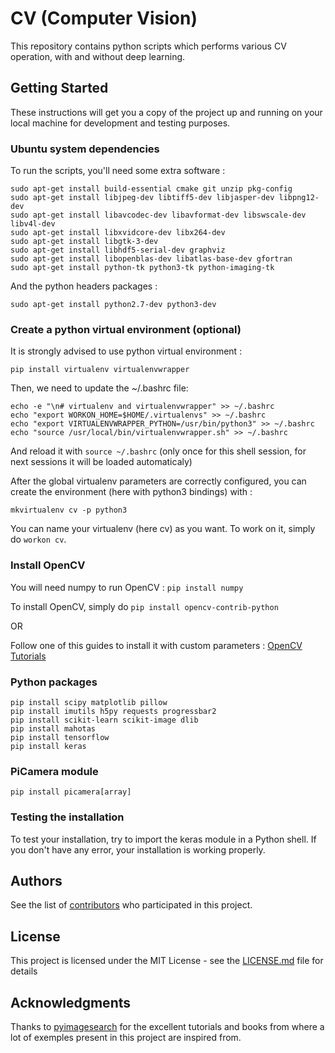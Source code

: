 # CV (Computer Vision)

This repository contains python scripts which performs various CV operation, with and without deep learning.

## Getting Started

These instructions will get you a copy of the project up and running on your local machine for development and testing purposes.

### Ubuntu system dependencies

To run the scripts, you'll need some extra software :
```
sudo apt-get install build-essential cmake git unzip pkg-config
sudo apt-get install libjpeg-dev libtiff5-dev libjasper-dev libpng12-dev
sudo apt-get install libavcodec-dev libavformat-dev libswscale-dev libv4l-dev
sudo apt-get install libxvidcore-dev libx264-dev
sudo apt-get install libgtk-3-dev
sudo apt-get install libhdf5-serial-dev graphviz
sudo apt-get install libopenblas-dev libatlas-base-dev gfortran
sudo apt-get install python-tk python3-tk python-imaging-tk
```

And the python headers packages :

```
sudo apt-get install python2.7-dev python3-dev
```

### Create a python virtual environment (optional)

It is strongly advised to use python virtual environment :
```
pip install virtualenv virtualenvwrapper
```

Then, we need to update the ~/.bashrc file:

```
echo -e "\n# virtualenv and virtualenvwrapper" >> ~/.bashrc
echo "export WORKON_HOME=$HOME/.virtualenvs" >> ~/.bashrc
echo "export VIRTUALENVWRAPPER_PYTHON=/usr/bin/python3" >> ~/.bashrc
echo "source /usr/local/bin/virtualenvwrapper.sh" >> ~/.bashrc
```

And reload it with `source ~/.bashrc` (only once for this shell session, for next sessions it will be loaded automaticaly)

After the global virtualenv parameters are correctly configured, you can create the environment (here with python3 bindings) with :
```
mkvirtualenv cv -p python3
```
You can name your virtualenv (here cv) as you want. To work on it, simply do `workon cv`.
### Install OpenCV
You will need numpy to run OpenCV : `pip install numpy`

To install OpenCV, simply do `pip install opencv-contrib-python`

OR

Follow one of this guides to install it with custom parameters : [OpenCV Tutorials](https://www.pyimagesearch.com/opencv-tutorials-resources-guides/)

### Python packages

```
pip install scipy matplotlib pillow
pip install imutils h5py requests progressbar2
pip install scikit-learn scikit-image dlib
pip install mahotas
pip install tensorflow
pip install keras
```
### PiCamera module

```
pip install picamera[array]
```

### Testing the installation

To test your installation, try to import the keras module in a Python shell. If you don't have any error, your installation is working properly.

## Authors

See the list of [contributors](https://github.com/sergentd/CV/contributors) who participated in this project.

## License

This project is licensed under the MIT License - see the [LICENSE.md](LICENSE.md) file for details

## Acknowledgments

Thanks to [pyimagesearch](https://www.pyimagesearch.com) for the excellent tutorials and books from where a lot of exemples present in this project are inspired from.

